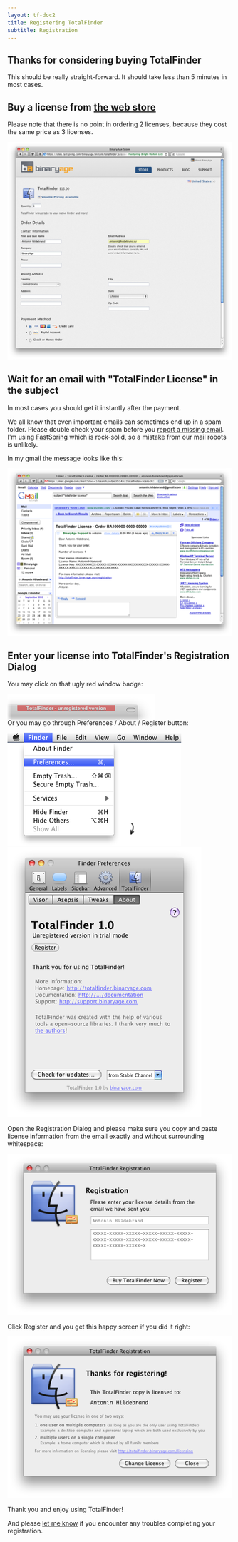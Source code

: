```yaml
---
layout: tf-doc2
title: Registering TotalFinder
subtitle: Registration
---
```


## Thanks for considering buying TotalFinder

This should be really straight-forward. It should take less than 5 minutes in most cases.

## Buy a license from [the web store](https://sites.fastspring.com/binaryage/instant/totalfinder)

Please note that there is no point in ordering 2 licenses, because they cost the same price as 3 licenses.

<img src="/images/web-store.png" style="width: 600px">

## Wait for an email with "TotalFinder License" in the subject

In most cases you should get it instantly after the payment.

We all know that even important emails can sometimes end up in a spam folder. Please double check your spam before you [report a missing email](mailto:antonin@binaryage.com). I'm using [FastSpring](http://fastspring.com) which is rock-solid, so a mistake from our mail robots is unlikely.

In my gmail the message looks like this:

<img src="/images/totalfinder-license-email.png" style="width: 600px">

## Enter your license into TotalFinder's Registration Dialog

You may click on that ugly red window badge:

<img src="/images/unregistered.png" class="doc-inline-image" style="left: 0px; margin-bottom: -20px">

Or you may go through Preferences / About / Register button:

<img src="/images/preferences-menu.png" class="doc-pref-menu"><br>
<img src="/images/totalfinder-pref-register.png" class="doc-pref">

Open the Registration Dialog and please make sure you copy and paste license information from the email exactly and without surrounding whitespace: 

<img src="/images/totalfinder-registration.png"><br>

Click Register and you get this happy screen if you did it right:

<img src="/images/totalfinder-good-license.png">

Thank you and enjoy using TotalFinder! 

And please [let me know](mailto:support@binaryage.com) if you encounter any troubles completing your registration.